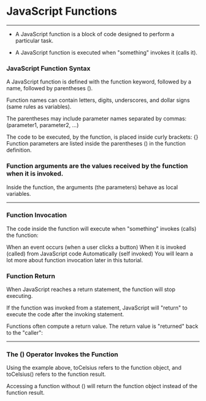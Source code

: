 # JavaScript Functions
_____
* A JavaScript function is a block of code designed to perform a particular task.

* A JavaScript function is executed when "something" invokes it (calls it).
### JavaScript Function Syntax
A JavaScript function is defined with the function keyword, followed by a name, followed by parentheses ().

Function names can contain letters, digits, underscores, and dollar signs (same rules as variables).

The parentheses may include parameter names separated by commas:
(parameter1, parameter2, ...)

The code to be executed, by the function, is placed inside curly brackets: {}
Function parameters are listed inside the parentheses () in the function definition.

### Function arguments are the values received by the function when it is invoked.

Inside the function, the arguments (the parameters) behave as local variables.
_____
### Function Invocation
The code inside the function will execute when "something" invokes (calls) the function:

When an event occurs (when a user clicks a button)
When it is invoked (called) from JavaScript code
Automatically (self invoked)
You will learn a lot more about function invocation later in this tutorial.

### Function Return
When JavaScript reaches a return statement, the function will stop executing.

If the function was invoked from a statement, JavaScript will "return" to execute the code after the invoking statement.

Functions often compute a return value. The return value is "returned" back to the "caller":
___
### The () Operator Invokes the Function
Using the example above, toCelsius refers to the function object, and toCelsius() refers to the function result.

Accessing a function without () will return the function object instead of the function result.